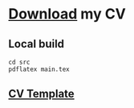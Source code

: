 # [Download](https://github.com/tankistqazwsx/curriculum_vitae/releases/latest/download/resume.pdf) my CV

## Local build
    cd src
    pdflatex main.tex

## [CV Template](https://github.com/fizixmastr/CV-Resume)